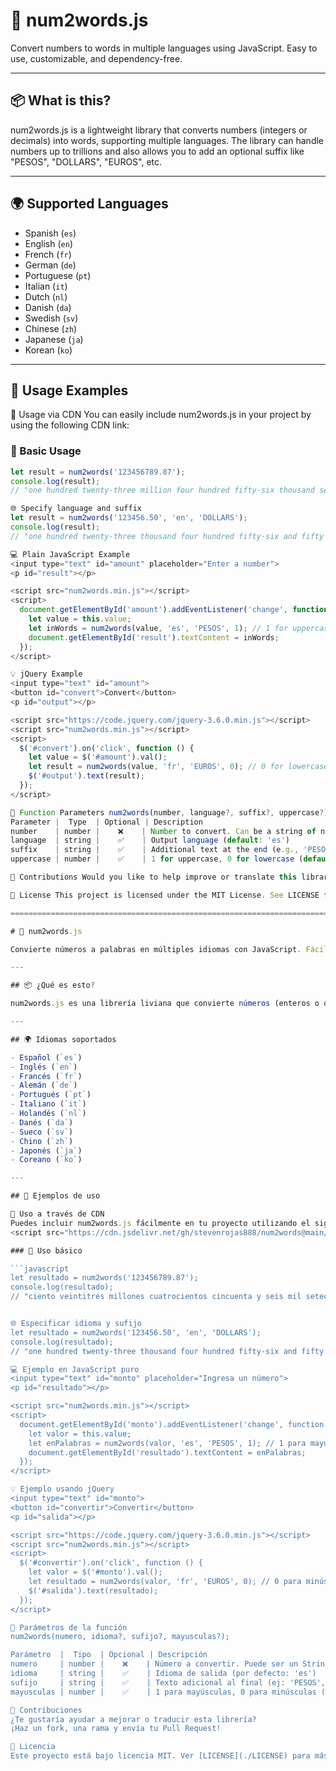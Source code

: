 # 🔢 num2words.js

Convert numbers to words in multiple languages using JavaScript. Easy to use, customizable, and dependency-free.

---

## 📦 What is this?

num2words.js is a lightweight library that converts numbers (integers or decimals) into words, supporting multiple languages. The library can handle numbers up to trillions and also allows you to add an optional suffix like "PESOS", "DOLLARS", "EUROS", etc.

---

## 🌍 Supported Languages

- Spanish (`es`)
- English (`en`)
- French (`fr`)
- German (`de`)
- Portuguese (`pt`)
- Italian (`it`)
- Dutch (`nl`)
- Danish (`da`)
- Swedish (`sv`)
- Chinese (`zh`)
- Japanese (`ja`)
- Korean (`ko`)

---

## 🚀 Usage Examples

🚀 Usage via CDN
You can easily include num2words.js in your project by using the following CDN link:
<script src="https://cdn.jsdelivr.net/gh/stevenrojas888/num2words@main/num2words.min.js"></script>

### 📌 Basic Usage

```javascript
let result = num2words('123456789.87');
console.log(result); 
// "one hundred twenty-three million four hundred fifty-six thousand seven hundred eighty-nine point eighty-seven"

🌐 Specify language and suffix
let result = num2words('123456.50', 'en', 'DOLLARS');
console.log(result); 
// "one hundred twenty-three thousand four hundred fifty-six and fifty cents DOLLARS"

💻 Plain JavaScript Example
<input type="text" id="amount" placeholder="Enter a number">
<p id="result"></p>

<script src="num2words.min.js"></script>
<script>
  document.getElementById('amount').addEventListener('change', function () {
    let value = this.value;
    let inWords = num2words(value, 'es', 'PESOS', 1); // 1 for uppercase
    document.getElementById('result').textContent = inWords;
  });
</script>

💡 jQuery Example
<input type="text" id="amount">
<button id="convert">Convert</button>
<p id="output"></p>

<script src="https://code.jquery.com/jquery-3.6.0.min.js"></script>
<script src="num2words.min.js"></script>
<script>
  $('#convert').on('click', function () {
    let value = $('#amount').val();
    let result = num2words(value, 'fr', 'EUROS', 0); // 0 for lowercase
    $('#output').text(result);
  });
</script>

🧩 Function Parameters num2words(number, language?, suffix?, uppercase?)
Parameter |  Type  | Optional | Description
number    | number |    ❌    | Number to convert. Can be a string of numbers.
language  | string |    ✅    | Output language (default: 'es')
suffix    | string |    ✅    | Additional text at the end (e.g., 'PESOS', 'DOLLARS')
uppercase | number |    ✅    | 1 for uppercase, 0 for lowercase (default: 1)

🤝 Contributions Would you like to help improve or translate this library? Fork, create a branch, and send a Pull Request!

📜 License This project is licensed under the MIT License. See LICENSE for more details.

===============================================================================================================

# 🔢 num2words.js

Convierte números a palabras en múltiples idiomas con JavaScript. Fácil de usar, personalizable y sin dependencias.

---

## 📦 ¿Qué es esto?

num2words.js es una librería liviana que convierte números (enteros o decimales) en palabras, con soporte para múltiples idiomas. La librería puede manejar números hasta trillones y también te permite agregar un sufijo opcional como "PESOS", "DÓLARES", "EUROS", etc.

---

## 🌍 Idiomas soportados

- Español (`es`)
- Inglés (`en`)
- Francés (`fr`)
- Alemán (`de`)
- Portugués (`pt`)
- Italiano (`it`)
- Holandés (`nl`)
- Danés (`da`)
- Sueco (`sv`)
- Chino (`zh`)
- Japonés (`ja`)
- Coreano (`ko`)

---

## 🚀 Ejemplos de uso

🚀 Uso a través de CDN
Puedes incluir num2words.js fácilmente en tu proyecto utilizando el siguiente enlace CDN:
<script src="https://cdn.jsdelivr.net/gh/stevenrojas888/num2words@main/num2words.min.js"></script>

### 📌 Uso básico

```javascript
let resultado = num2words('123456789.87');
console.log(resultado); 
// "ciento veintitrés millones cuatrocientos cincuenta y seis mil setecientos ochenta y nueve con ochenta y siete centavos"


🌐 Especificar idioma y sufijo
let resultado = num2words('123456.50', 'en', 'DOLLARS');
console.log(resultado); 
// "one hundred twenty-three thousand four hundred fifty-six and fifty cents DOLLARS"

💻 Ejemplo en JavaScript puro
<input type="text" id="monto" placeholder="Ingresa un número">
<p id="resultado"></p>

<script src="num2words.min.js"></script>
<script>
  document.getElementById('monto').addEventListener('change', function () {
    let valor = this.value;
    let enPalabras = num2words(valor, 'es', 'PESOS', 1); // 1 para mayúsculas
    document.getElementById('resultado').textContent = enPalabras;
  });
</script>

💡 Ejemplo usando jQuery
<input type="text" id="monto">
<button id="convertir">Convertir</button>
<p id="salida"></p>

<script src="https://code.jquery.com/jquery-3.6.0.min.js"></script>
<script src="num2words.min.js"></script>
<script>
  $('#convertir').on('click', function () {
    let valor = $('#monto').val();
    let resultado = num2words(valor, 'fr', 'EUROS', 0); // 0 para minúsculas
    $('#salida').text(resultado);
  });
</script>

🧩 Parámetros de la función
num2words(numero, idioma?, sufijo?, mayusculas?);

Parámetro  |  Tipo  | Opcional | Descripción 
numero     | number |    ❌    | Número a convertir. Puede ser un String de números.
idioma     | string |    ✅    | Idioma de salida (por defecto: 'es')
sufijo     | string |    ✅    | Texto adicional al final (ej: 'PESOS', 'DOLLARS')
mayusculas | number |    ✅    | 1 para mayúsculas, 0 para minúsculas (por defecto: 1)

🤝 Contribuciones
¿Te gustaría ayudar a mejorar o traducir esta librería?
¡Haz un fork, una rama y envía tu Pull Request!

📜 Licencia
Este proyecto está bajo licencia MIT. Ver [LICENSE](./LICENSE) para más detalles.